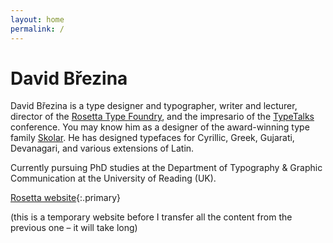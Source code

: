 ```yaml
---
layout: home
permalink: /
---
```


# David Březina

David Březina is a type designer and typographer, writer and lecturer, director of the [Rosetta Type Foundry](http://rosettatype.com), and the impresario of the [TypeTalks](http://typetalks.org) conference. You may know him as a designer of the award-winning type family [Skolar](http://rosettatype.com/Skolar). He has designed typefaces for Cyrillic, Greek, Gujarati, Devanagari, and various extensions of Latin.

Currently pursuing PhD studies at the Department of Typography & Graphic Communication at the University of Reading (UK).

[Rosetta website](http://rosettatype.com){:.primary}

(this is a temporary website before I transfer all the content from the previous one – it will take long)